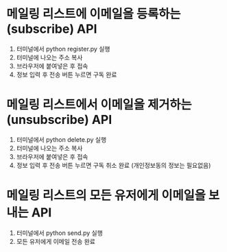 # 메일링 리스트에 이메일을 등록하는 (subscribe) API
1. 터미널에서 python register.py 실행
2. 터미널에 나오는 주소 복사
3. 브라우저에 붙여넣은 후 접속
4. 정보 입력 후 전송 버튼 누르면 구독 완료

# 메일링 리스트에서 이메일을 제거하는 (unsubscribe) API
1. 터미널에서 python delete.py 실행
2. 터미널에 나오는 주소 복사
3. 브라우저에 붙여넣은 후 접속
4. 정보 입력 후 전송 버튼 누르면 구독 취소 완료 (개인정보동의 정보는 필요없음)

# 메일링 리스트의 모든 유저에게 이메일을 보내는 API
1. 터미널에서 python send.py 실행
2. 모든 유저에게 이메일 전송 완료

 
